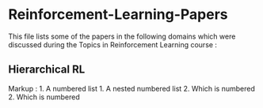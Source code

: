 # Reinforcement-Learning-Papers
This file lists some of the papers in the following domains which were discussed during the Topics in Reinforcement Learning course :

## Hierarchical RL
Markup : 1. A numbered list
              1. A nested numbered list
              2. Which is numbered
          2. Which is numbered
